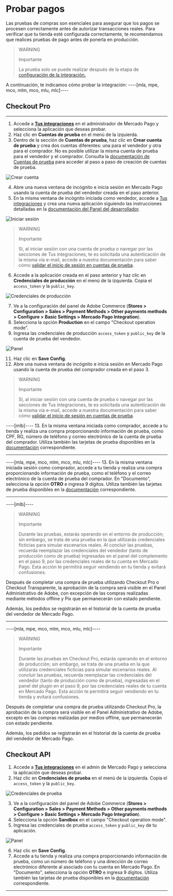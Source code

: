 # Probar pagos

Las pruebas de compras son esenciales para asegurar que los pagos se procesen correctamente antes de autorizar transacciones reales. Para verificar que tu tienda esté configurada correctamente, te recomendamos que realices pruebas de pago antes de ponerla en producción.

> WARNING
> 
> Importante
>
> La prueba solo se puede realizar después de la etapa de [configuración de la integración.](/developers/es/docs/adobe-commerce/integration-configuration)

A continuación, te indicamos cómo probar la integración:
----[mla, mpe, mco, mlm, mco, mlu, mlc]----
## Checkout Pro

------------
1. Accede a **[Tus integraciones](https://www.mercadopago[FAKER][URL][DOMAIN]/developers/panel/app)** en el administrador de Mercado Pago y selecciona la aplicación que deseas probar.
2. Haz clic en **Cuentas de prueba** en el menú de la izquierda.
3. Dentro de la sección de **Cuentas de prueba**, haz clic en **Crear cuenta de prueba** y crea dos cuentas diferentes: una para el vendedor y otra para el comprador. No es posible utilizar la misma cuenta de prueba para el vendedor y el comprador. Consulta la [documentación de Cuentas de prueba](/developers/es/docs/adobe-commerce/additional-content/your-integrations/test/accounts) para acceder al paso a paso de creación de cuentas de prueba.

![Crear cuenta](/images/adobe-commerce/test-create-account-es.gif)

4. Abre una nueva ventana de incógnito e inicia sesión en Mercado Pago usando la cuenta de prueba del vendedor creada en el paso anterior.
5. En la misma ventana de incógnito iniciada como vendedor, accede a [Tus integraciones](https://www.mercadopago[FAKER][URL][DOMAIN]/developers/panel/app) y crea una nueva aplicación siguiendo las instrucciones detalladas en la [documentación del Panel del desarrollador](/developers/es/docs/adobe-commerce/additional-content/your-integrations/dashboard).

![Iniciar sesión](/images/adobe-commerce/test-login-esp.gif)


 > WARNING
 >
 > Importante
 >
 > Si, al iniciar sesión con una cuenta de prueba o navegar por las secciones de Tus integraciones, te es solicitada una autenticación de la misma vía e-mail, accede a nuestra documentación para saber cómo [validar el inicio de sesión en cuentas de prueba](/developers/es/docs/adobe-commerce/additional-content/your-integrations/test/accounts#bookmark_validar_inicio_de_sesión_con_usuarios_de_prueba).

6. Accede a la aplicación creada en el paso anterior y haz clic en **Credenciales de producción** en el menú de la izquierda. Copia el `access_token` y la `public_key`.

![Credenciales de producción](/images/adobe-commerce/test-prod-credentials-es.png)

7. Ve a la configuración del panel de Adobe Commerce (**Stores > Configuration > Sales > Payment Methods > Other payments methods > Configure > Basic Settings > Mercado Pago Integration**).
8. Selecciona la opción **Production** en el campo "Checkout operation mode".
9. Ingresa las credenciales de producción `access_token` y `public_key` de la cuenta de prueba del vendedor.

![Panel](/images/adobe-commerce/test-adobe-commerce.png)

11. Haz clic en **Save Config**.
12. Abre una nueva ventana de incógnito e inicia sesión en Mercado Pago usando la cuenta de prueba del comprador creada en el paso 3.

 > WARNING
 >
 > Importante
 >
 > Si, al iniciar sesión con una cuenta de prueba o navegar por las secciones de Tus integraciones, te es solicitada una autenticación de la misma vía e-mail, accede a nuestra documentación para saber cómo [validar el inicio de sesión en cuentas de prueba](/developers/es/docs/adobe-commerce/additional-content/your-integrations/test/accounts).

----[mlb]----
13. En la misma ventana iniciada como comprador, accede a tu tienda y realiza una compra proporcionando información de prueba, como CPF, RG, número de teléfono y correo electrónico de la cuenta de prueba del comprador. Utiliza también las tarjetas de prueba disponibles en la [documentación](/developers/es/docs/adobe-commerce/additional-content/your-integrations/test/cards) correspondiente.

------------
----[mla, mpe, mco, mlm, mco, mlu, mlc]----
13. En la misma ventana iniciada sesión como comprador, accede a tu tienda y realiza una compra proporcionando información de prueba, como el teléfono y el correo electrónico de la cuenta de prueba del comprador. En "Documento", selecciona la opción **OTRO** e ingresa 9 dígitos. Utiliza también las tarjetas de prueba disponibles en la [documentación](/developers/es/docs/adobe-commerce/additional-content/your-integrations/test/cards) correspondiente.

------------
----[mlb]----
> WARNING
> 
> Importante
>
> Durante las pruebas, estarás operando en el entorno de producción; sin embargo, se trata de una prueba en la que utilizarás credenciales ficticias para simular escenarios reales. Al concluir las pruebas, recuerda reemplazar las credenciales del vendedor (tanto de producción como de prueba) ingresadas en el panel del complemento en el paso 9, por las credenciales reales de tu cuenta en Mercado Pago. Esta acción te permitirá seguir vendiendo en tu tienda y evitará confusiones.

Después de completar una compra de prueba utilizando Checkout Pro o Checkout Transparente, la aprobación de la compra será visible en el Panel Administrativo de Adobe, con excepción de las compras realizadas mediante métodos offline y Pix que permanecerán con estado pendiente.

Además, los pedidos se registrarán en el historial de la cuenta de prueba del vendedor de Mercado Pago.

------------
----[mla, mpe, mco, mlm, mco, mlu, mlc]----
> WARNING
> 
> Importante
>
> Durante las pruebas en Checkout Pro, estarás operando en el entorno de producción; sin embargo, se trata de una prueba en la que utilizarás credenciales ficticias para simular escenarios reales. Al concluir las pruebas, recuerda reemplazar las credenciales del vendedor (tanto de producción como de prueba), ingresadas en el panel del plugin en el paso 9, por las credenciales reales de tu cuenta en Mercado Pago. Esta acción te permitirá seguir vendiendo en tu tienda y evitará confusiones.

Después de completar una compra de prueba utilizando Checkout Pro, la aprobación de la compra será visible en el Panel Administrativo de Adobe, excepto en las compras realizadas por medios offline, que permanecerán con estado pendiente.

Además, los pedidos se registrarán en el historial de la cuenta de prueba del vendedor de Mercado Pago.

## Checkout API

1. Accede a **[Tus integraciones](https://www.mercadopago[FAKER][URL][DOMAIN]/developers/panel/app)** en el admin de Mercado Pago y selecciona la aplicación que deseas probar.
2. Haz clic en **Credenciales de prueba** en el menú de la izquierda. Copia el `access_token` y la `public_key`.

![Credenciales de prueba](/images/adobe-commerce/test-test-credentials-api-es.png)

3. Ve a la configuración del panel de Adobe Commerce (**Stores > Configuration > Sales > Payment Methods > Other payments methods > Configure > Basic Settings > Mercado Pago Integration**).
4. Selecciona la opción **Sandbox** en el campo "Checkout operation mode".
5. Ingresa las credenciales de prueba `access_token` y `public_key` de tu aplicación.

![Panel](/images/adobe-commerce/test-adobe-commerce-all.png)

6. Haz clic en **Save Config**.
7. Accede a tu tienda y realiza una compra proporcionando información de prueba, como un número de teléfono y una dirección de correo electrónico diferente al asociado con tu cuenta en Mercado Pago. En "Documento", selecciona la opción **OTRO** e ingresa 9 dígitos. Utiliza también las tarjetas de prueba disponibles en la [documentación](/developers/es/docs/adobe-commerce/additional-content/your-integrations/test/cards) correspondiente.

------------